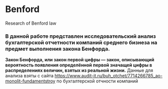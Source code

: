 # Benford
Research of Benford law
### В данной работе представлен исследовательский анализ бухгалтерской отчетности компаний среднего бизнеза на предмет выполнения закона Бенфорда.
**Закон Бенфорда, или закон первой цифры — закон, описывающий вероятность появления определённой первой значащей цифры в распределениях величин, взятых из реальной жизни.**
Данные для анализа взяты с сайта https://www.audit-it.ru/buh_otchet/7714266785_ao-monolit-fundamentstroy по бухгалтерской отчности компаний
